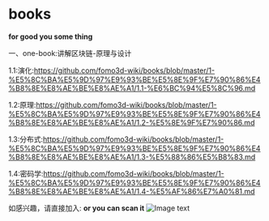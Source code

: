 # books
**for good you some thing**

一、one-book:讲解区块链-原理与设计

1.1:演化:https://github.com/fomo3d-wiki/books/blob/master/1-%E5%8C%BA%E5%9D%97%E9%93%BE%E5%8E%9F%E7%90%86%E4%B8%8E%E8%AE%BE%E8%AE%A1/1.1-%E6%BC%94%E5%8C%96.md

1.2:原理:https://github.com/fomo3d-wiki/books/blob/master/1-%E5%8C%BA%E5%9D%97%E9%93%BE%E5%8E%9F%E7%90%86%E4%B8%8E%E8%AE%BE%E8%AE%A1/1.2-%E5%8E%9F%E7%90%86.md

1.3:分布式:https://github.com/fomo3d-wiki/books/blob/master/1-%E5%8C%BA%E5%9D%97%E9%93%BE%E5%8E%9F%E7%90%86%E4%B8%8E%E8%AE%BE%E8%AE%A1/1.3-%E5%88%86%E5%B8%83.md

1.4:密码学:https://github.com/fomo3d-wiki/books/blob/master/1-%E5%8C%BA%E5%9D%97%E9%93%BE%E5%8E%9F%E7%90%86%E4%B8%8E%E8%AE%BE%E8%AE%A1/1.4-%E5%AF%86%E7%A0%81.md

如感兴趣，请直接加入:
**or you can scan it**
![Image text]()